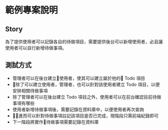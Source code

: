 # 範例專案說明

## Story

為了提供使用者可以記錄各自的待做項目，需要提供後台可以新增使用者，必且讓使用者可以自行新增待做事項。

## 測試方式

* 管理者可以在後台建立使用者，使其可以建立屬於他的 Todo 項目
* 除了可以建立使用者，管理者，也可以針對該使用者建立 Todo 項目，以便安排相關待做事項
* 除了管理者可以在後台建立 Todo 項目之外，使用者可以在前台確認目前待做事項有哪些
* 使用者新增待做事項後，需要記錄在資料庫中，以便使用者再次查詢
* 進而可以針對待做事項註記該項目是否已完成，現階段只需前端紀錄即可
* 下一階段將實作待做事項需要記錄在資料庫






